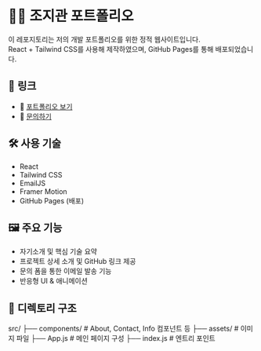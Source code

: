 # 🧑‍💻 조지관 포트폴리오

이 레포지토리는 저의 개발 포트폴리오를 위한 정적 웹사이트입니다.  
React + Tailwind CSS를 사용해 제작하였으며, GitHub Pages를 통해 배포되었습니다.

## 🔗 링크

- 💼 [포트폴리오 보기](https://crushonyou2.github.io/my-portfolio/)
- 📧 [문의하기](https://crushonyou2.github.io/my-portfolio/#contact)

## 🛠️ 사용 기술

- React
- Tailwind CSS
- EmailJS
- Framer Motion
- GitHub Pages (배포)

## 🖼️ 주요 기능

- 자기소개 및 핵심 기술 요약
- 프로젝트 상세 소개 및 GitHub 링크 제공
- 문의 폼을 통한 이메일 발송 기능
- 반응형 UI & 애니메이션

## 📂 디렉토리 구조

src/
├── components/ # About, Contact, Info 컴포넌트 등
├── assets/ # 이미지 파일
├── App.js # 메인 페이지 구성
├── index.js # 엔트리 포인트

